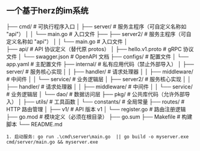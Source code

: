 ## 一个基于herz的im系统

├── cmd/                     # 可执行程序入口
│   ├── server/              # 服务主程序（可自定义名称如 "api"）
│   │    └── main.go          # 入口文件
├── ├── server2/              # 服务主程序（可自定义名称如 "api"）
│   │    └── main.go          # 入口文件
│   
├── api/                     # API 协议定义（替代原 protos）
│   ├── hello.v1.proto       # gRPC 协议文件
│   └── swagger.json         # OpenAPI 文档
├── configs/                 # 配置文件
│   └── app.yaml             # 主配置文件
├── internal/                # 私有应用代码（禁止外部导入）
│   ├── server/              # 服务核心实现
│   │   ├── handler/         # 请求处理器
│   │   ├── middleware/      # 中间件
│   │   └── service/         # 业务逻辑层
│   ├── server2/            # 服务核心实现
│   │   ├── handler/         # 请求处理器
│   │   ├── middleware/      # 中间件
│   │   └── service/         # 业务逻辑层
│   └── dao/                 # 数据访问层
├── pkg/                     # 公共库代码（允许外部导入）
│   ├── utils/               # 工具函数
│   └── constants/           # 全局常量
├── routes/                  # HTTP 路由管理
│   ├── v1/                  # API 版本 v1
│   └── register.go          # 路由注册逻辑
├── go.mod                   # 模块定义（必须在根目录）
├── go.sum
├── Makefile                 # 构建脚本
└── README.md

```
1. 启动服务: go run .\cmd\server\main.go  || go build -o myserver.exe cmd/server/main.go && myserver.exe
```
